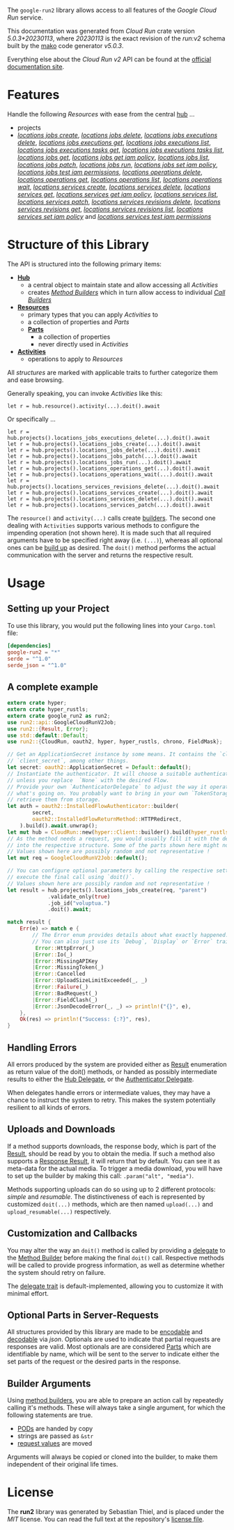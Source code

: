 <!---
DO NOT EDIT !
This file was generated automatically from 'src/generator/templates/api/README.md.mako'
DO NOT EDIT !
-->
The `google-run2` library allows access to all features of the *Google Cloud Run* service.

This documentation was generated from *Cloud Run* crate version *5.0.3+20230113*, where *20230113* is the exact revision of the *run:v2* schema built by the [mako](http://www.makotemplates.org/) code generator *v5.0.3*.

Everything else about the *Cloud Run* *v2* API can be found at the
[official documentation site](https://cloud.google.com/run/).
# Features

Handle the following *Resources* with ease from the central [hub](https://docs.rs/google-run2/5.0.3+20230113/google_run2/CloudRun) ... 

* projects
 * [*locations jobs create*](https://docs.rs/google-run2/5.0.3+20230113/google_run2/api::ProjectLocationJobCreateCall), [*locations jobs delete*](https://docs.rs/google-run2/5.0.3+20230113/google_run2/api::ProjectLocationJobDeleteCall), [*locations jobs executions delete*](https://docs.rs/google-run2/5.0.3+20230113/google_run2/api::ProjectLocationJobExecutionDeleteCall), [*locations jobs executions get*](https://docs.rs/google-run2/5.0.3+20230113/google_run2/api::ProjectLocationJobExecutionGetCall), [*locations jobs executions list*](https://docs.rs/google-run2/5.0.3+20230113/google_run2/api::ProjectLocationJobExecutionListCall), [*locations jobs executions tasks get*](https://docs.rs/google-run2/5.0.3+20230113/google_run2/api::ProjectLocationJobExecutionTaskGetCall), [*locations jobs executions tasks list*](https://docs.rs/google-run2/5.0.3+20230113/google_run2/api::ProjectLocationJobExecutionTaskListCall), [*locations jobs get*](https://docs.rs/google-run2/5.0.3+20230113/google_run2/api::ProjectLocationJobGetCall), [*locations jobs get iam policy*](https://docs.rs/google-run2/5.0.3+20230113/google_run2/api::ProjectLocationJobGetIamPolicyCall), [*locations jobs list*](https://docs.rs/google-run2/5.0.3+20230113/google_run2/api::ProjectLocationJobListCall), [*locations jobs patch*](https://docs.rs/google-run2/5.0.3+20230113/google_run2/api::ProjectLocationJobPatchCall), [*locations jobs run*](https://docs.rs/google-run2/5.0.3+20230113/google_run2/api::ProjectLocationJobRunCall), [*locations jobs set iam policy*](https://docs.rs/google-run2/5.0.3+20230113/google_run2/api::ProjectLocationJobSetIamPolicyCall), [*locations jobs test iam permissions*](https://docs.rs/google-run2/5.0.3+20230113/google_run2/api::ProjectLocationJobTestIamPermissionCall), [*locations operations delete*](https://docs.rs/google-run2/5.0.3+20230113/google_run2/api::ProjectLocationOperationDeleteCall), [*locations operations get*](https://docs.rs/google-run2/5.0.3+20230113/google_run2/api::ProjectLocationOperationGetCall), [*locations operations list*](https://docs.rs/google-run2/5.0.3+20230113/google_run2/api::ProjectLocationOperationListCall), [*locations operations wait*](https://docs.rs/google-run2/5.0.3+20230113/google_run2/api::ProjectLocationOperationWaitCall), [*locations services create*](https://docs.rs/google-run2/5.0.3+20230113/google_run2/api::ProjectLocationServiceCreateCall), [*locations services delete*](https://docs.rs/google-run2/5.0.3+20230113/google_run2/api::ProjectLocationServiceDeleteCall), [*locations services get*](https://docs.rs/google-run2/5.0.3+20230113/google_run2/api::ProjectLocationServiceGetCall), [*locations services get iam policy*](https://docs.rs/google-run2/5.0.3+20230113/google_run2/api::ProjectLocationServiceGetIamPolicyCall), [*locations services list*](https://docs.rs/google-run2/5.0.3+20230113/google_run2/api::ProjectLocationServiceListCall), [*locations services patch*](https://docs.rs/google-run2/5.0.3+20230113/google_run2/api::ProjectLocationServicePatchCall), [*locations services revisions delete*](https://docs.rs/google-run2/5.0.3+20230113/google_run2/api::ProjectLocationServiceRevisionDeleteCall), [*locations services revisions get*](https://docs.rs/google-run2/5.0.3+20230113/google_run2/api::ProjectLocationServiceRevisionGetCall), [*locations services revisions list*](https://docs.rs/google-run2/5.0.3+20230113/google_run2/api::ProjectLocationServiceRevisionListCall), [*locations services set iam policy*](https://docs.rs/google-run2/5.0.3+20230113/google_run2/api::ProjectLocationServiceSetIamPolicyCall) and [*locations services test iam permissions*](https://docs.rs/google-run2/5.0.3+20230113/google_run2/api::ProjectLocationServiceTestIamPermissionCall)




# Structure of this Library

The API is structured into the following primary items:

* **[Hub](https://docs.rs/google-run2/5.0.3+20230113/google_run2/CloudRun)**
    * a central object to maintain state and allow accessing all *Activities*
    * creates [*Method Builders*](https://docs.rs/google-run2/5.0.3+20230113/google_run2/client::MethodsBuilder) which in turn
      allow access to individual [*Call Builders*](https://docs.rs/google-run2/5.0.3+20230113/google_run2/client::CallBuilder)
* **[Resources](https://docs.rs/google-run2/5.0.3+20230113/google_run2/client::Resource)**
    * primary types that you can apply *Activities* to
    * a collection of properties and *Parts*
    * **[Parts](https://docs.rs/google-run2/5.0.3+20230113/google_run2/client::Part)**
        * a collection of properties
        * never directly used in *Activities*
* **[Activities](https://docs.rs/google-run2/5.0.3+20230113/google_run2/client::CallBuilder)**
    * operations to apply to *Resources*

All *structures* are marked with applicable traits to further categorize them and ease browsing.

Generally speaking, you can invoke *Activities* like this:

```Rust,ignore
let r = hub.resource().activity(...).doit().await
```

Or specifically ...

```ignore
let r = hub.projects().locations_jobs_executions_delete(...).doit().await
let r = hub.projects().locations_jobs_create(...).doit().await
let r = hub.projects().locations_jobs_delete(...).doit().await
let r = hub.projects().locations_jobs_patch(...).doit().await
let r = hub.projects().locations_jobs_run(...).doit().await
let r = hub.projects().locations_operations_get(...).doit().await
let r = hub.projects().locations_operations_wait(...).doit().await
let r = hub.projects().locations_services_revisions_delete(...).doit().await
let r = hub.projects().locations_services_create(...).doit().await
let r = hub.projects().locations_services_delete(...).doit().await
let r = hub.projects().locations_services_patch(...).doit().await
```

The `resource()` and `activity(...)` calls create [builders][builder-pattern]. The second one dealing with `Activities` 
supports various methods to configure the impending operation (not shown here). It is made such that all required arguments have to be 
specified right away (i.e. `(...)`), whereas all optional ones can be [build up][builder-pattern] as desired.
The `doit()` method performs the actual communication with the server and returns the respective result.

# Usage

## Setting up your Project

To use this library, you would put the following lines into your `Cargo.toml` file:

```toml
[dependencies]
google-run2 = "*"
serde = "^1.0"
serde_json = "^1.0"
```

## A complete example

```Rust
extern crate hyper;
extern crate hyper_rustls;
extern crate google_run2 as run2;
use run2::api::GoogleCloudRunV2Job;
use run2::{Result, Error};
use std::default::Default;
use run2::{CloudRun, oauth2, hyper, hyper_rustls, chrono, FieldMask};

// Get an ApplicationSecret instance by some means. It contains the `client_id` and 
// `client_secret`, among other things.
let secret: oauth2::ApplicationSecret = Default::default();
// Instantiate the authenticator. It will choose a suitable authentication flow for you, 
// unless you replace  `None` with the desired Flow.
// Provide your own `AuthenticatorDelegate` to adjust the way it operates and get feedback about 
// what's going on. You probably want to bring in your own `TokenStorage` to persist tokens and
// retrieve them from storage.
let auth = oauth2::InstalledFlowAuthenticator::builder(
        secret,
        oauth2::InstalledFlowReturnMethod::HTTPRedirect,
    ).build().await.unwrap();
let mut hub = CloudRun::new(hyper::Client::builder().build(hyper_rustls::HttpsConnectorBuilder::new().with_native_roots().https_or_http().enable_http1().build()), auth);
// As the method needs a request, you would usually fill it with the desired information
// into the respective structure. Some of the parts shown here might not be applicable !
// Values shown here are possibly random and not representative !
let mut req = GoogleCloudRunV2Job::default();

// You can configure optional parameters by calling the respective setters at will, and
// execute the final call using `doit()`.
// Values shown here are possibly random and not representative !
let result = hub.projects().locations_jobs_create(req, "parent")
             .validate_only(true)
             .job_id("voluptua.")
             .doit().await;

match result {
    Err(e) => match e {
        // The Error enum provides details about what exactly happened.
        // You can also just use its `Debug`, `Display` or `Error` traits
         Error::HttpError(_)
        |Error::Io(_)
        |Error::MissingAPIKey
        |Error::MissingToken(_)
        |Error::Cancelled
        |Error::UploadSizeLimitExceeded(_, _)
        |Error::Failure(_)
        |Error::BadRequest(_)
        |Error::FieldClash(_)
        |Error::JsonDecodeError(_, _) => println!("{}", e),
    },
    Ok(res) => println!("Success: {:?}", res),
}

```
## Handling Errors

All errors produced by the system are provided either as [Result](https://docs.rs/google-run2/5.0.3+20230113/google_run2/client::Result) enumeration as return value of
the doit() methods, or handed as possibly intermediate results to either the 
[Hub Delegate](https://docs.rs/google-run2/5.0.3+20230113/google_run2/client::Delegate), or the [Authenticator Delegate](https://docs.rs/yup-oauth2/*/yup_oauth2/trait.AuthenticatorDelegate.html).

When delegates handle errors or intermediate values, they may have a chance to instruct the system to retry. This 
makes the system potentially resilient to all kinds of errors.

## Uploads and Downloads
If a method supports downloads, the response body, which is part of the [Result](https://docs.rs/google-run2/5.0.3+20230113/google_run2/client::Result), should be
read by you to obtain the media.
If such a method also supports a [Response Result](https://docs.rs/google-run2/5.0.3+20230113/google_run2/client::ResponseResult), it will return that by default.
You can see it as meta-data for the actual media. To trigger a media download, you will have to set up the builder by making
this call: `.param("alt", "media")`.

Methods supporting uploads can do so using up to 2 different protocols: 
*simple* and *resumable*. The distinctiveness of each is represented by customized 
`doit(...)` methods, which are then named `upload(...)` and `upload_resumable(...)` respectively.

## Customization and Callbacks

You may alter the way an `doit()` method is called by providing a [delegate](https://docs.rs/google-run2/5.0.3+20230113/google_run2/client::Delegate) to the 
[Method Builder](https://docs.rs/google-run2/5.0.3+20230113/google_run2/client::CallBuilder) before making the final `doit()` call. 
Respective methods will be called to provide progress information, as well as determine whether the system should 
retry on failure.

The [delegate trait](https://docs.rs/google-run2/5.0.3+20230113/google_run2/client::Delegate) is default-implemented, allowing you to customize it with minimal effort.

## Optional Parts in Server-Requests

All structures provided by this library are made to be [encodable](https://docs.rs/google-run2/5.0.3+20230113/google_run2/client::RequestValue) and 
[decodable](https://docs.rs/google-run2/5.0.3+20230113/google_run2/client::ResponseResult) via *json*. Optionals are used to indicate that partial requests are responses 
are valid.
Most optionals are are considered [Parts](https://docs.rs/google-run2/5.0.3+20230113/google_run2/client::Part) which are identifiable by name, which will be sent to 
the server to indicate either the set parts of the request or the desired parts in the response.

## Builder Arguments

Using [method builders](https://docs.rs/google-run2/5.0.3+20230113/google_run2/client::CallBuilder), you are able to prepare an action call by repeatedly calling it's methods.
These will always take a single argument, for which the following statements are true.

* [PODs][wiki-pod] are handed by copy
* strings are passed as `&str`
* [request values](https://docs.rs/google-run2/5.0.3+20230113/google_run2/client::RequestValue) are moved

Arguments will always be copied or cloned into the builder, to make them independent of their original life times.

[wiki-pod]: http://en.wikipedia.org/wiki/Plain_old_data_structure
[builder-pattern]: http://en.wikipedia.org/wiki/Builder_pattern
[google-go-api]: https://github.com/google/google-api-go-client

# License
The **run2** library was generated by Sebastian Thiel, and is placed 
under the *MIT* license.
You can read the full text at the repository's [license file][repo-license].

[repo-license]: https://github.com/Byron/google-apis-rsblob/main/LICENSE.md

